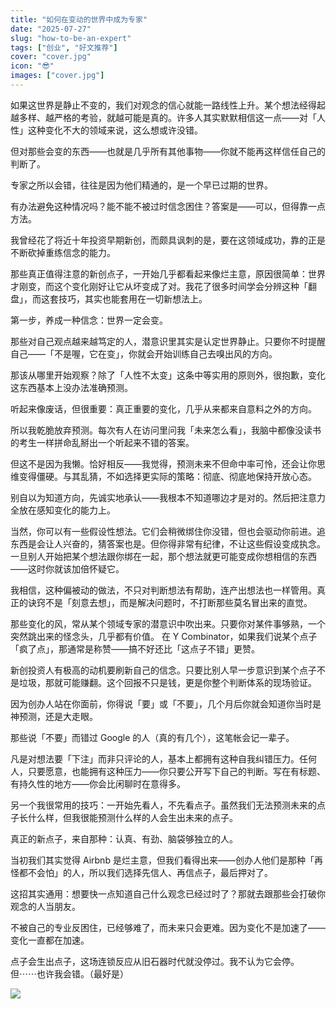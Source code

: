 ```yaml
---
title: "如何在变动的世界中成为专家"
date: "2025-07-27"
slug: "how-to-be-an-expert"
tags: ["创业", "好文推荐"]
cover: "cover.jpg"
icon: "😎"
images: ["cover.jpg"]
---
```

如果这世界是静止不变的，我们对观念的信心就能一路线性上升。某个想法经得起越多样、越严格的考验，就越可能是真的。许多人其实默默相信这一点——对「人性」这种变化不大的领域来说，这么想或许没错。



但对那些会变的东西——也就是几乎所有其他事物——你就不能再这样信任自己的判断了。



专家之所以会错，往往是因为他们精通的，是一个早已过期的世界。



有办法避免这种情况吗？能不能不被过时信念困住？答案是——可以，但得靠一点方法。



我曾经花了将近十年投资早期新创，而颇具讽刺的是，要在这领域成功，靠的正是不断砍掉重练信念的能力。



那些真正值得注意的新创点子，一开始几乎都看起来像烂主意，原因很简单：世界才刚变，而这个变化刚好让它从坏变成了对。我花了很多时间学会分辨这种「翻盘」，而这套技巧，其实也能套用在一切新想法上。



第一步，养成一种信念：世界一定会变。



那些对自己观点越来越笃定的人，潜意识里其实是认定世界静止。只要你不时提醒自己——「不是喔，它在变」，你就会开始训练自己去嗅出风的方向。



那该从哪里开始观察？除了「人性不太变」这条中等实用的原则外，很抱歉，变化这东西基本上没办法准确预测。



听起来像废话，但很重要：真正重要的变化，几乎从来都来自意料之外的方向。



所以我乾脆放弃预测。每次有人在访问里问我「未来怎么看」，我脑中都像没读书的考生一样拼命乱掰出一个听起来不错的答案。



但这不是因为我懒。恰好相反——我觉得，预测未来不但命中率可怜，还会让你思维变得僵硬。与其乱猜，不如选择更实际的策略：彻底、彻底地保持开放心态。



别自以为知道方向，先诚实地承认——我根本不知道哪边才是对的。然后把注意力全放在感知变化的能力上。



当然，你可以有一些假设性想法。它们会稍微绑住你没错，但也会驱动你前进。追东西是会让人兴奋的，猜答案也是。但你得非常有纪律，不让这些假设变成执念。
一旦别人开始把某个想法跟你绑在一起，那个想法就更可能变成你想相信的东西——这时你就该加倍怀疑它。



我相信，这种偏被动的做法，不只对判断想法有帮助，连产出想法也一样管用。真正的诀窍不是「刻意去想」，而是解决问题时，不打断那些莫名冒出来的直觉。



那些变化的风，常从某个领域专家的潜意识中吹出来。只要你对某件事够熟，一个突然跳出来的怪念头，几乎都有价值。
在 Y Combinator，如果我们说某个点子「疯了点」，那通常是称赞——搞不好还比「这点子不错」更赞。



新创投资人有极高的动机要刷新自己的信念。只要比别人早一步意识到某个点子不是垃圾，那就可能赚翻。这个回报不只是钱，更是你整个判断体系的现场验证。



因为创办人站在你面前，你得说「要」或「不要」，几个月后你就会知道你当时是神预测，还是大走眼。



那些说「不要」而错过 Google 的人（真的有几个），这笔帐会记一辈子。



凡是对想法要「下注」而非只评论的人，基本上都拥有这种自我纠错压力。任何人，只要愿意，也能拥有这种压力——你只要公开写下自己的判断。写在有标题、有持久性的地方——你会比闲聊时在意得多。



另一个我很常用的技巧：一开始先看人，不先看点子。虽然我们无法预测未来的点子长什么样，但我很能预测什么样的人会生出未来的点子。



真正的新点子，来自那种：认真、有劲、脑袋够独立的人。



当初我们其实觉得 Airbnb 是烂主意，但我们看得出来——创办人他们是那种「再怪都不会怕」的人，所以我们选择先信人、再信点子，最后押对了。



这招其实通用：想要快一点知道自己什么观念已经过时了？那就去跟那些会打破你观念的人当朋友。



不被自己的专业反困住，已经够难了，而未来只会更难。因为变化不是加速了——变化一直都在加速。



点子会生出点子，这场连锁反应从旧石器时代就没停过。我不认为它会停。
但⋯⋯也许我会错。（最好是）




![](https://prod-files-secure.s3.us-west-2.amazonaws.com/112d0858-5090-4d34-a606-b75eb8d65fd2/46476355-9cf3-4e99-9b7a-3531bc426380/1000202064.png?X-Amz-Algorithm=AWS4-HMAC-SHA256&X-Amz-Content-Sha256=UNSIGNED-PAYLOAD&X-Amz-Credential=ASIAZI2LB466WZP5L5UM%2F20250923%2Fus-west-2%2Fs3%2Faws4_request&X-Amz-Date=20250923T084040Z&X-Amz-Expires=3600&X-Amz-Security-Token=IQoJb3JpZ2luX2VjELj%2F%2F%2F%2F%2F%2F%2F%2F%2F%2FwEaCXVzLXdlc3QtMiJIMEYCIQCD%2F1L4KbIGF8zsvsZOLeI2nRJDeILlp6K0Z1f14x04HQIhAIEv4NbsLE%2FJcIBS1PNa9uPUIluiFDR6FMudeGcZIxnEKv8DCEEQABoMNjM3NDIzMTgzODA1Igyb%2B0ybO7NnBbctGscq3AO7045HrZch0z%2FW11eyZTKWf0OpAEPSIeR%2BJD0tzIvZ6WVGc9lEdBxpwHW9pS9vGJvFSh2n%2FYX%2FX0X2CLhM1by08BQGMQKsgV0mZ3LxR2HfxjKl11auH4atzKt1sDQU95Xr4wMo6LUYWwoBIEKxOaXRmlqiF8NZWwODlR%2B%2BV93CF0FgwrPv2Iy5mIgolRg46ixdbFUMKYXs9NMWCozrkFqJRWp%2BbchCNwf9a2%2Bo%2BnegtmfFKowGv0dEnmRUf%2BpOelS07JgoHPzxv07p13X48Y3yxjfoYgXlKkaLGnzyyM0GH8V6Ihjh%2BjSbKSSPMKV7jW4V6ARe8IEVmQVvt6%2FPraLZ0NsSTNwp7eENR%2BUeq%2BkdLk5S6SQlFduT3UkId5O1UwJfNB%2BIgIZQY3gUkl3UC%2FDuOoplvQBxjhu4VCcmjSiGqxTMnJYVRrJXbh%2FMvP4b25n9DUqwralJjFBNgj354KPwfETyHRAffukPAzAwnGT1%2B%2F%2BBjvdPdcWJXAOpAW4UCE8tI5t20kYdZeQcYdbJYApYlIXb58O6yD%2F6763x8e4LcVnrk0EBYUVks6n9UBi1wTQ%2BrIZjJn0wynQpBZcFmrWtDt1zj69ZZ4thO7b8BTEKk51jsTvyWqMn4aDGyjDrnsnGBjqkAUrX%2B%2B6wQSpI4oUmF2OiYJ0wY6ZKl2uy3lPNIM55g4n1DXtQl8%2Bge9E5L2cwvsRlyqsPE8tWs%2BqIPvOb1NqK2QrSXVFtcALA50MgxqAyjSF6ODPj72CC5a5YcYRvTxmo00fBMKWJ8wjQHaJ0JDylHChescetCIaVi6Kys8TymhwcQho6w3BcYEAxVGxIiqEpOIIjn9noAkWYeq%2Bym7%2FakxY7v9VG&X-Amz-Signature=73e98d150a65704b2be18f4566a4de488c733b024d77a29a0a65d495a34b4011&X-Amz-SignedHeaders=host&x-amz-checksum-mode=ENABLED&x-id=GetObject)

